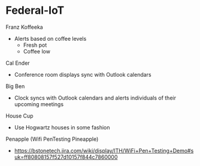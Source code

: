# Federal-IoT

Franz Koffeeka
* Alerts based on coffee levels
  * Fresh pot
  * Coffee low

Cal Ender
* Conference room displays sync with Outlook calendars

Big Ben
* Clock syncs with Outlook calendars and alerts individuals of their upcoming meetings

House Cup
* Use Hogwartz houses in some fashion

Penapple (Wifi PenTesting Pineapple)
* https://bstonetech.jira.com/wiki/display/ITH/WiFi+Pen+Testing+Demo#suk=ff80808157f527d10157f844c7860000

